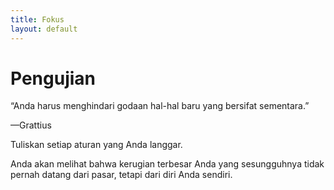 ```yaml
---
title: Fokus
layout: default
---
```


# Pengujian

“Anda harus menghindari godaan hal-hal baru yang bersifat sementara.”

—Grattius

Tuliskan setiap aturan yang Anda langgar.

Anda akan melihat bahwa kerugian terbesar Anda yang sesungguhnya tidak pernah datang dari pasar, tetapi dari diri Anda sendiri.
